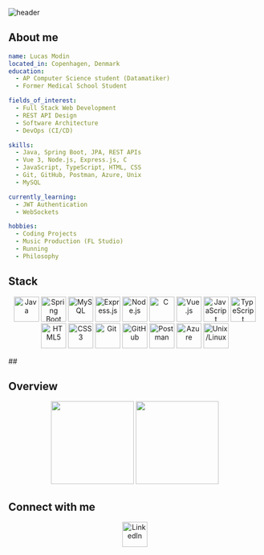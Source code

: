![header](https://capsule-render.vercel.app/api?type=waving&color=gradient&height=300&section=header&text=Full%20Stack%20Developer&fontSize=45)
## About me
```yaml
name: Lucas Modin
located_in: Copenhagen, Denmark
education:
  - AP Computer Science student (Datamatiker)
  - Former Medical School Student

fields_of_interest:
  - Full Stack Web Development
  - REST API Design
  - Software Architecture
  - DevOps (CI/CD)

skills:
  - Java, Spring Boot, JPA, REST APIs
  - Vue 3, Node.js, Express.js, C
  - JavaScript, TypeScript, HTML, CSS
  - Git, GitHub, Postman, Azure, Unix
  - MySQL

currently_learning:
  - JWT Authentication
  - WebSockets

hobbies:
  - Coding Projects
  - Music Production (FL Studio)
  - Running
  - Philosophy
```
## Stack
<p align="center">
 
  <img src="https://cdn.jsdelivr.net/gh/devicons/devicon/icons/java/java-original.svg" height="50" alt="Java" />
  <img src="https://cdn.jsdelivr.net/gh/devicons/devicon/icons/spring/spring-original.svg" height="50" alt="Spring Boot" />
  <img src="https://cdn.jsdelivr.net/gh/devicons/devicon/icons/mysql/mysql-original.svg" height="50" alt="MySQL" />
  <img src="https://cdn.jsdelivr.net/gh/devicons/devicon/icons/express/express-original.svg" height="50" alt="Express.js"/>
  <img src="https://cdn.jsdelivr.net/gh/devicons/devicon/icons/nodejs/nodejs-original.svg" height="50" alt="Node.js" />
  <img src="https://cdn.jsdelivr.net/gh/devicons/devicon/icons/c/c-original.svg" height="50" alt="C" />
   

  
  <img src="https://cdn.jsdelivr.net/gh/devicons/devicon/icons/vuejs/vuejs-original.svg" height="50" alt="Vue.js" />
  <img src="https://cdn.jsdelivr.net/gh/devicons/devicon/icons/javascript/javascript-original.svg" height="50" alt="JavaScript" />
  <img src="https://cdn.jsdelivr.net/gh/devicons/devicon/icons/typescript/typescript-original.svg" height="50" alt="TypeScript" />
  <img src="https://cdn.jsdelivr.net/gh/devicons/devicon/icons/html5/html5-original.svg" height="50" alt="HTML5" />
  <img src="https://cdn.jsdelivr.net/gh/devicons/devicon/icons/css3/css3-original.svg" height="50" alt="CSS3" />

  
  <img src="https://cdn.jsdelivr.net/gh/devicons/devicon/icons/git/git-original.svg" height="50" alt="Git" />
  <img src="https://cdn.jsdelivr.net/gh/devicons/devicon/icons/github/github-original.svg" height="50" alt="GitHub" />
  <img src="https://cdn.jsdelivr.net/gh/devicons/devicon/icons/postman/postman-original.svg" height="50" alt="Postman" />
  <img src="https://cdn.jsdelivr.net/gh/devicons/devicon/icons/azure/azure-original.svg" height="50" alt="Azure" />
  <img src="https://cdn.jsdelivr.net/gh/devicons/devicon/icons/linux/linux-original.svg" height="50" alt="Unix/Linux" />
</p>
##

## Overview

<p align="center">
  <img src="https://github-readme-stats.vercel.app/api?username=lucasmodin&show_icons=true&theme=radical&hide_border=true" height="165" />
  <img src="https://github-readme-stats.vercel.app/api/top-langs/?username=lucasmodin&layout=compact&theme=radical&hide_border=true" height="165" />
</p>

## Connect with me
<p align="center">
  <a href="https://www.linkedin.com/in/lucas-modin-5bb484172" target="_blank">
    <img src="https://cdn.jsdelivr.net/gh/devicons/devicon/icons/linkedin/linkedin-original.svg" alt="LinkedIn" height="50"/>
  </a>
</p>
